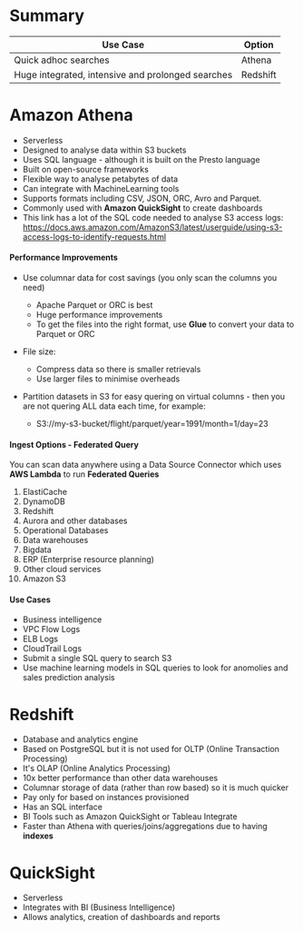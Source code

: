 # Summary

| Use Case    | Option |
| -------- | ------- |
| Quick adhoc searches  | Athena    |
| Huge integrated, intensive and prolonged searches | Redshift     |



# Amazon Athena

* Serverless
* Designed to analyse data within S3 buckets
* Uses SQL language - although it is built on the Presto language
* Built on open-source frameworks
* Flexible way to analyse petabytes of data
* Can integrate with MachineLearning tools
* Supports formats including CSV, JSON, ORC, Avro and Parquet.
* Commonly used with **Amazon QuickSight** to create dashboards
* This link has a lot of the SQL code needed to analyse S3 access logs: https://docs.aws.amazon.com/AmazonS3/latest/userguide/using-s3-access-logs-to-identify-requests.html

#### Performance Improvements

* Use columnar data for cost savings (you only scan the columns you need)
    * Apache Parquet or ORC is best
    * Huge performance improvements
    * To get the files into the right format, use **Glue** to convert your data to Parquet or ORC
      
* File size:
    * Compress data so there is smaller retrievals
    * Use larger files to minimise overheads
      
* Partition datasets in S3 for easy quering on virtual columns - then you are not quering ALL data each time, for example:
    * S3://my-s3-bucket/flight/parquet/year=1991/month=1/day=23

#### Ingest Options - Federated Query

You can scan data anywhere using a Data Source Connector which uses **AWS Lambda** to run **Federated Queries**

1) ElastiCache
2) DynamoDB
3) Redshift
4) Aurora and other databases
5) Operational Databases
6) Data warehouses
7) Bigdata
8) ERP (Enterprise resource planning)
9) Other cloud services
10) Amazon S3

#### Use Cases

* Business intelligence
* VPC Flow Logs
* ELB Logs
* CloudTrail Logs
* Submit a single SQL query to search S3
* Use machine learning models in SQL queries to look for anomolies and sales prediction analysis

# Redshift

* Database and analytics engine
* Based on PostgreSQL but it is not used for OLTP (Online Transaction Processing)
* It's OLAP (Online Analytics Processing)
* 10x better performance than other data warehouses
* Columnar storage of data (rather than row based) so it is much quicker
* Pay only for based on instances provisioned
* Has an SQL interface
* BI Tools such as Amazon QuickSight or Tableau Integrate
* Faster than Athena with queries/joins/aggregations due to having **indexes**


# QuickSight

* Serverless 
* Integrates with BI (Business Intelligence)
* Allows analytics, creation of dashboards and reports
